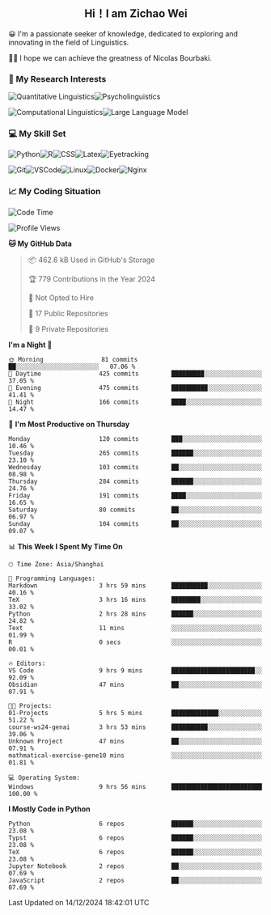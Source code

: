 

## <div align="center">Hi！I am Zichao Wei</div>

😀 I'm a passionate seeker of knowledge, dedicated to exploring and innovating in the field of Linguistics.

🙋‍♂️ I hope we can achieve the greatness of Nicolas Bourbaki.

### 🔬 My Research Interests

![Quantitative Linguistics](https://img.shields.io/badge/Quantitative%20Linguistics-%230072CC.svg?&style=for-the-badge&logo=appveyor&logoColor=white)![Psycholinguistics](https://img.shields.io/badge/Psycholinguistics-%2301a3a1.svg?&style=for-the-badge&logo=AWS%20Amplify&logoColor=white)

![Computational Linguistics](https://img.shields.io/badge/Computational%20Linguistics-%231877F2.svg?&style=for-the-badge&logo=Markdown&logoColor=white)![Large Language Model](https://img.shields.io/badge/Large%20Language%20Model-%23F76300.svg?&style=for-the-badge&logo=Android&logoColor=white)

### 💻 My Skill Set

![Python](https://img.shields.io/badge/Python-%2314354C.svg?style=for-the-badge&logo=python&logoColor=white&color=2AB3E3)![R](https://img.shields.io/badge/-R-276DC3?style=for-the-badge&logo=r&logoColor=white)![CSS](https://img.shields.io/badge/-CSS-1572B6?style=for-the-badge&logo=css3&logoColor=white)![Latex](https://img.shields.io/badge/-Latex-008080?style=for-the-badge&logo=latex&logoColor=white)![Eyetracking](https://img.shields.io/badge/Eyetracking-%230078D6?style=for-the-badge&logo=SearXNG&logoColor=#3050FF)

![Git](https://img.shields.io/badge/-Git-F05032?style=for-the-badge&logo=git&logoColor=white)![VSCode](https://img.shields.io/badge/-VSCode-007ACC?style=for-the-badge&logo=visual-studio-code&logoColor=white)![Linux](https://img.shields.io/badge/-Linux-FCC624?style=for-the-badge&logo=linux&logoColor=black)![Docker](https://img.shields.io/badge/-Docker-2496ED?style=for-the-badge&logo=docker&logoColor=white)![Nginx](https://img.shields.io/badge/-Nginx-009639?style=for-the-badge&logo=nginx&logoColor=white)

### 📈 My Coding Situation

<!--START_SECTION:waka-->
![Code Time](http://img.shields.io/badge/Code%20Time-384%20hrs%201%20min-blue)

![Profile Views](http://img.shields.io/badge/Profile%20Views-0-blue)

**🐱 My GitHub Data** 

> 📦 462.6 kB Used in GitHub's Storage 
 > 
> 🏆 779 Contributions in the Year 2024
 > 
> 🚫 Not Opted to Hire
 > 
> 📜 17 Public Repositories 
 > 
> 🔑 9 Private Repositories 
 > 
**I'm a Night 🦉** 

```text
🌞 Morning                81 commits          ██░░░░░░░░░░░░░░░░░░░░░░░   07.06 % 
🌆 Daytime                425 commits         █████████░░░░░░░░░░░░░░░░   37.05 % 
🌃 Evening                475 commits         ██████████░░░░░░░░░░░░░░░   41.41 % 
🌙 Night                  166 commits         ████░░░░░░░░░░░░░░░░░░░░░   14.47 % 
```
📅 **I'm Most Productive on Thursday** 

```text
Monday                   120 commits         ███░░░░░░░░░░░░░░░░░░░░░░   10.46 % 
Tuesday                  265 commits         ██████░░░░░░░░░░░░░░░░░░░   23.10 % 
Wednesday                103 commits         ██░░░░░░░░░░░░░░░░░░░░░░░   08.98 % 
Thursday                 284 commits         ██████░░░░░░░░░░░░░░░░░░░   24.76 % 
Friday                   191 commits         ████░░░░░░░░░░░░░░░░░░░░░   16.65 % 
Saturday                 80 commits          ██░░░░░░░░░░░░░░░░░░░░░░░   06.97 % 
Sunday                   104 commits         ██░░░░░░░░░░░░░░░░░░░░░░░   09.07 % 
```


📊 **This Week I Spent My Time On** 

```text
🕑︎ Time Zone: Asia/Shanghai

💬 Programming Languages: 
Markdown                 3 hrs 59 mins       ██████████░░░░░░░░░░░░░░░   40.16 % 
TeX                      3 hrs 16 mins       ████████░░░░░░░░░░░░░░░░░   33.02 % 
Python                   2 hrs 28 mins       ██████░░░░░░░░░░░░░░░░░░░   24.82 % 
Text                     11 mins             ░░░░░░░░░░░░░░░░░░░░░░░░░   01.99 % 
R                        0 secs              ░░░░░░░░░░░░░░░░░░░░░░░░░   00.01 % 

🔥 Editors: 
VS Code                  9 hrs 9 mins        ███████████████████████░░   92.09 % 
Obsidian                 47 mins             ██░░░░░░░░░░░░░░░░░░░░░░░   07.91 % 

🐱‍💻 Projects: 
01-Projects              5 hrs 5 mins        █████████████░░░░░░░░░░░░   51.22 % 
course-ws24-genai        3 hrs 53 mins       ██████████░░░░░░░░░░░░░░░   39.06 % 
Unknown Project          47 mins             ██░░░░░░░░░░░░░░░░░░░░░░░   07.91 % 
mathmatical-exercise-gene10 mins             ░░░░░░░░░░░░░░░░░░░░░░░░░   01.81 % 

💻 Operating System: 
Windows                  9 hrs 56 mins       █████████████████████████   100.00 % 
```

**I Mostly Code in Python** 

```text
Python                   6 repos             ██████░░░░░░░░░░░░░░░░░░░   23.08 % 
Typst                    6 repos             ██████░░░░░░░░░░░░░░░░░░░   23.08 % 
TeX                      6 repos             ██████░░░░░░░░░░░░░░░░░░░   23.08 % 
Jupyter Notebook         2 repos             ██░░░░░░░░░░░░░░░░░░░░░░░   07.69 % 
JavaScript               2 repos             ██░░░░░░░░░░░░░░░░░░░░░░░   07.69 % 
```




 Last Updated on 14/12/2024 18:42:01 UTC
<!--END_SECTION:waka-->
